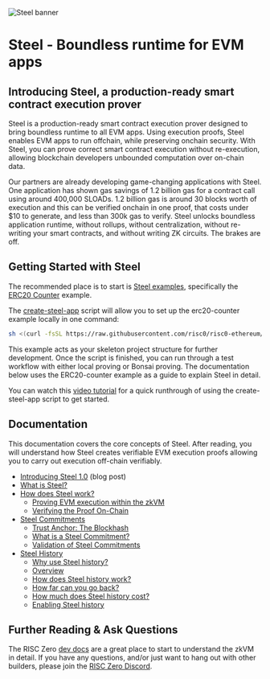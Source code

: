 ![Steel banner](./steel-banner.png)

# Steel - Boundless runtime for EVM apps

## Introducing Steel, a production-ready smart contract execution prover

Steel is a production-ready smart contract execution prover designed to bring boundless runtime to all EVM apps. Using execution proofs, Steel enables EVM apps to run offchain, while preserving onchain security. With Steel, you can prove correct smart contract execution without re-execution, allowing blockchain developers unbounded computation over on-chain data.

Our partners are already developing game-changing applications with Steel. One application has shown gas savings of 1.2 billion gas for a contract call using around 400,000 SLOADs. 1.2 billion gas is around 30 blocks worth of execution and this can be verified onchain in one proof, that costs under $10 to generate, and less than 300k gas to verify. Steel unlocks boundless application runtime, without rollups, without centralization, without re-writing your smart contracts, and without writing ZK circuits. The brakes are off.

## Getting Started with Steel

The recommended place is to start is [Steel examples], specifically the [ERC20 Counter] example.

The [create-steel-app] script will allow you to set up the erc20-counter example locally in one command:

```sh
sh <(curl -fsSL https://raw.githubusercontent.com/risc0/risc0-ethereum/refs/heads/release-1.4/crates/steel/docs/create-steel-app/create-steel-app)
```

This example acts as your skeleton project structure for further development. Once the script is finished, you can run through a test workflow with either local proving or Bonsai proving. The documentation below uses the ERC20-counter example as a guide to explain Steel in detail.

You can watch this [video tutorial] for a quick runthrough of using the create-steel-app script to get started.

## Documentation

This documentation covers the core concepts of Steel. After reading, you will understand how Steel creates verifiable EVM execution proofs allowing you to carry out execution off-chain verifiably.

- [Introducing Steel 1.0] (blog post)
- [What is Steel?]
- [How does Steel work?]
  - [Proving EVM execution within the zkVM]
  - [Verifying the Proof On-Chain]
- [Steel Commitments]
  - [Trust Anchor: The Blockhash]
  - [What is a Steel Commitment?]
  - [Validation of Steel Commitments]
- [Steel History]
  - [Why use Steel history?]
  - [Overview]
  - [How does Steel history work?]
  - [How far can you go back?]
  - [How much does Steel history cost?]
  - [Enabling Steel history]

## Further Reading & Ask Questions

The RISC Zero [dev docs][dev-docs] are a great place to start to understand the zkVM in detail. If you have any questions, and/or just want to hang out with other builders, please join the [RISC Zero Discord][risczero-discord].

[Steel examples]: https://github.com/risc0/risc0-ethereum/blob/release-1.4/examples
[ERC20 Counter]: https://github.com/risc0/risc0-ethereum/blob/release-1.4/examples/erc20-counter
[create-steel-app]: https://github.com/risc0/risc0-ethereum/blob/release-1.4/crates/steel/docs/create-steel-app
[video tutorial]: https://www.loom.com/share/0e2ede7b9d50464fb729819a8bd24e05?sid=3009618b-38ea-449a-90dc-9b39ef569c67
[Introducing Steel 1.0]: https://risczero.com/blog/introducing-steel-1.0
[What is Steel?]: https://github.com/risc0/risc0-ethereum/blob/release-1.4/crates/steel/docs/what-is-steel.md
[How does Steel work?]: https://github.com/risc0/risc0-ethereum/blob/release-1.4/crates/steel/docs/how-does-steel-work.md
[Proving EVM execution within the zkVM]: https://github.com/risc0/risc0-ethereum/blob/release-1.4/crates/steel/docs/how-does-steel-work.md#proving-evm-execution-within-the-zkvm
[Verifying the Proof On-Chain]: https://github.com/risc0/risc0-ethereum/blob/release-1.4/crates/steel/docs/how-does-steel-work.md#verifying-the-proof-on-chain
[Steel Commitments]: https://github.com/risc0/risc0-ethereum/blob/release-1.4/crates/steel/docs/steel-commitments.md
[Trust Anchor: The Blockhash]: https://github.com/risc0/risc0-ethereum/blob/release-1.4/crates/steel/docs/steel-commitments.md#steels-trust-anchor-the-blockhash
[What is a Steel Commitment?]: https://github.com/risc0/risc0-ethereum/blob/release-1.4/crates/steel/docs/steel-commitments.md#what-is-a-steel-commitment
[Validation of Steel Commitments]: https://github.com/risc0/risc0-ethereum/blob/release-1.4/crates/steel/docs/steel-commitments.md#validation-of-steel-commitments
[Steel History]: https://github.com/risc0/risc0-ethereum/blob/release-1.4/crates/steel/docs/steel-history.md
[Why use Steel history?]: https://github.com/risc0/risc0-ethereum/blob/release-1.4/crates/steel/docs/steel-history.md#why-use-steel-history
[Overview]: https://github.com/risc0/risc0-ethereum/blob/release-1.4/crates/steel/docs/steel-history.md#overview
[How does Steel history work?]: https://github.com/risc0/risc0-ethereum/blob/release-1.4/crates/steel/docs/steel-history.md#how-does-steel-history-work
[How far can you go back?]: https://github.com/risc0/risc0-ethereum/blob/release-1.4/crates/steel/docs/steel-history.md#how-far-can-you-go-back
[How much does Steel history cost?]: https://github.com/risc0/risc0-ethereum/blob/release-1.4/crates/steel/docs/steel-history.md#how-much-does-steel-history-cost
[Enabling Steel history]: https://github.com/risc0/risc0-ethereum/blob/release-1.4/crates/steel/docs/steel-history.md#enabling-steel-history
[dev-docs]: https://dev.risczero.com/api/
[risczero-discord]: https://discord.com/invite/risczero
